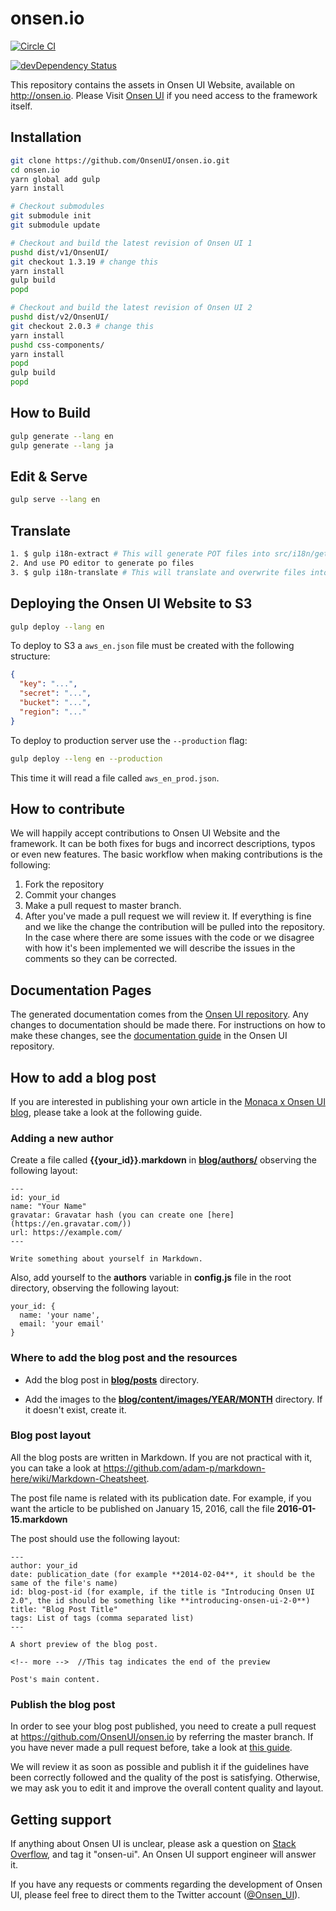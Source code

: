 onsen.io
====

[![Circle CI](https://circleci.com/gh/OnsenUI/OnsenUI.svg?style=svg)](https://circleci.com/gh/OnsenUI/onsen.io)

[![devDependency Status](https://david-dm.org/OnsenUI/onsen.io/dev-status.svg)](https://david-dm.org/OnsenUI/onsen.io#info=devDependencies)

This repository contains the assets in Onsen UI Website, available on http://onsen.io.
Please Visit [Onsen UI](https://github.com/OnsenUI/OnsenUI) if you need access to the framework itself.

Installation
----

```bash
git clone https://github.com/OnsenUI/onsen.io.git
cd onsen.io
yarn global add gulp
yarn install

# Checkout submodules
git submodule init
git submodule update

# Checkout and build the latest revision of Onsen UI 1
pushd dist/v1/OnsenUI/
git checkout 1.3.19 # change this
yarn install
gulp build
popd

# Checkout and build the latest revision of Onsen UI 2
pushd dist/v2/OnsenUI/
git checkout 2.0.3 # change this
yarn install
pushd css-components/
yarn install
popd
gulp build
popd
```

How to Build
----

```bash
gulp generate --lang en
gulp generate --lang ja
```

Edit & Serve
------------

```bash
gulp serve --lang en
```

Translate
------------

```bash
1. $ gulp i18n-extract # This will generate POT files into src/i18n/gettext
2. And use PO editor to generate po files
3. $ gulp i18n-translate # This will translate and overwrite files into src/documents_ja/
```

Deploying the Onsen UI Website to S3
------------------------------------

```bash
gulp deploy --lang en
```

To deploy to S3 a `aws_en.json` file must be created with the following structure:

```json
{
  "key": "...",
  "secret": "...",
  "bucket": "...",
  "region": "..."
}
```

To deploy to production server use the `--production` flag:

```bash
gulp deploy --leng en --production
```

This time it will read a file called `aws_en_prod.json`.

How to contribute
-----------------

We will happily accept contributions to Onsen UI Website and the framework. It can be both fixes for bugs and incorrect descriptions, typos or even new features. The basic workflow when making contributions is the following:

1. Fork the repository
2. Commit your changes
3. Make a pull request to master branch.
4. After you've made a pull request we will review it. If everything is fine and we like the change the contribution will be pulled into the repository. In the case where there are some issues with the code or we disagree with how it's been implemented we will describe the issues in the comments so they can be corrected.

Documentation Pages
-------------------

The generated documentation comes from the [Onsen UI repository](https://github.com/OnsenUI/OnsenUI). Any changes to documentation should be made there. For instructions on how to make these changes, see the [documentation guide](https://github.com/OnsenUI/OnsenUI/blob/master/.github/CONTRIBUTING.md#documentation) in the Onsen UI repository.

How to add a blog post
-----------------

If you are interested in publishing your own article in the [Monaca x Onsen UI blog](http://onsen.io/blog/), please take a look at the following guide.

### Adding a new author

Create a file called **{{your_id}}.markdown** in [**blog/authors/**](https://github.com/OnsenUI/onsen.io/tree/master/blog/authors) observing the following layout:

```
---
id: your_id
name: "Your Name"
gravatar: Gravatar hash (you can create one [here](https://en.gravatar.com/))
url: https://example.com/
---

Write something about yourself in Markdown.
```

Also, add yourself to the **authors** variable in **config.js** file in the root directory, observing the following layout:

```
your_id: {
  name: 'your name',
  email: 'your email'
}
```

### Where to add the blog post and the resources

* Add the blog post in [**blog/posts**](https://github.com/OnsenUI/onsen.io/tree/master/blog/posts) directory.

* Add the images to the  [**blog/content/images/YEAR/MONTH**](https://github.com/OnsenUI/onsen.io/tree/master/blog/content/images) directory. If it doesn't exist, create it.

### Blog post layout

All the blog posts are written in Markdown. If you are not practical with it, you can take a look at https://github.com/adam-p/markdown-here/wiki/Markdown-Cheatsheet.

The post file name is related with its publication date. For example, if you want the article to be published on January 15, 2016, call the file **2016-01-15.markdown**

The post should use the following layout:

```
---
author: your_id
date: publication_date (for example **2014-02-04**, it should be the same of the file's name)
id: blog-post-id (for example, if the title is "Introducing Onsen UI 2.0", the id should be something like **introducing-onsen-ui-2-0**)
title: "Blog Post Title"
tags: List of tags (comma separated list)
---

A short preview of the blog post.

<!-- more -->  //This tag indicates the end of the preview

Post's main content.
```

### Publish the blog post

In order to see your blog post published, you need to create a pull request at https://github.com/OnsenUI/onsen.io by referring the master branch. If you have never made a pull request before, take a look at [this guide](https://help.github.com/articles/using-pull-requests/).

We will review it as soon as possible and publish it if the guidelines have been correctly followed and the quality of the post is satisfying. Otherwise, we may ask you to edit it and improve the overall content quality and layout.

Getting support
---------------

If anything about Onsen UI is unclear, please ask a question on [Stack Overflow](http://stackoverflow.com/questions/tagged/onsen-ui), and tag it "onsen-ui". An Onsen UI support engineer will answer it.

If you have any requests or comments regarding the development of Onsen UI, please feel free to direct them to the Twitter account ([@Onsen_UI](https://twitter.com/Onsen_UI)).
